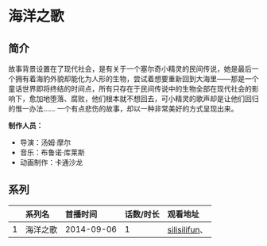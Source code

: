 # 海洋之歌


## 简介

故事背景设置在了现代社会，是有关于一个塞尔奇小精灵的民间传说，她是最后一个拥有着海豹外貌却能化为人形的生物，尝试着想要重新回到大海里——那是一个童话世界即将终结的时间点，所有只存在于民间传说中的生物全部在现代社会的影响下，愈加地堕落、腐败，他们根本就不想回去，可小精灵的歌声却是让他们回归的惟一办法……
一个有点悲伤的故事，却以一种非常美好的方式呈现出来。

**制作人员：**
- 导演：汤姆·摩尔
- 音乐：布鲁诺·库莱斯
- 动画制作：卡通沙龙



## 系列

|     |   系列名   |   首播时间  | 话数/时长  | 观看地址 |
|:---  |:------    |:----      |:---       |:---  |
| 1 | 海洋之歌 | 2014-09-06 | 1 | [silisilifun](https://www.silisilifun.com/vodsearch/?wd=海洋之歌)、  |



